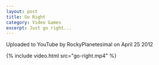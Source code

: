 ```yaml
---
layout: post
title: Go Right
category: Video Games
excerpt: Just go right...
---
```


Uploaded to YouTube by RockyPlanetesimal on April 25 2012

{% include video.html src="go-right.mp4" %}
